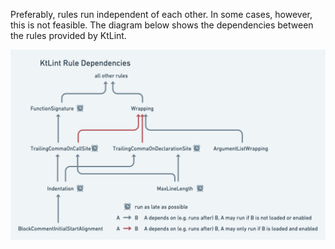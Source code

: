 Preferably, rules run independent of each other. In some cases, however, this is not feasible. The diagram below shows the dependencies between the rules provided by KtLint.

![Image](../assets/images/rule-dependencies.png)
